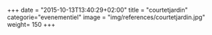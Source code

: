+++
date = "2015-10-13T13:40:29+02:00"
title = "courtetjardin"
categorie="evenementiel"
image = "img/references/courtetjardin.jpg"
weight= 150
+++

